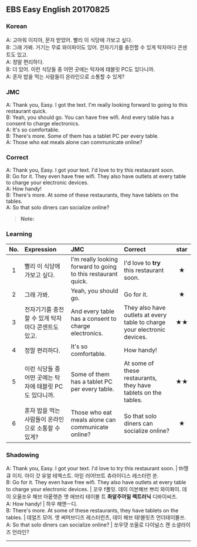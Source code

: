 ## EBS Easy English 20170825

### Korean

A: 고마워 이지야, 문자 받았어. 빨리 이 식당에 가보고 싶다.  
B: 그래 가봐. 거기는 무료 와이파이도 있어. 전자기기를 충전할 수 있게 탁자마다 콘센트도 있고.  
A: 정말 편리하다.  
B: 더 있어. 이런 식당들 중 어떤 곳에는 탁자에 태블릿 PC도 있다니까.  
A: 혼자 밥을 먹는 사람들이 온라인으로 소통할 수 있게?

### JMC

A: Thank you, Easy. I got the text. I'm really looking forward to going to this restaurant quick.  
B: Yeah, you should go. You can have free wifi. And every table has a consent to charge electronics.  
A: It's so comfortable.  
B: There's more. Some of them has a tablet PC per every table.  
A: Those who eat meals alone can communicate online?

### Correct

A: Thank you, Easy. I got your text. I'd love to try this restaurant soon.  
B: Go for it. They even have free wifi. They also have outlets at every table to charge your electronic devices.  
A: How handy!  
B: There's more. At some of these restaurants, they have tablets on the tables.  
A: So that solo diners can socialize online?

> **Note:**

### Learning

| No. | Expression | JMC | Correct | star |
| :---: | :--- | :--- | :--- | :---: |
| 1 | 빨리 이 식당에 가보고 싶다. | I'm really looking forward to going to this restaurant quick. | I'd love to **try** this restaurant soon. | ★ |
| 2 | 그래 가봐. | Yeah, you should go. | Go for it. | ★ |
| 3 | 전자기기를 충전할 수 있게 탁자마다 콘센트도 있고. | And every table has a consent to charge electronics. | They also have outlets at every table to charge your electronic devices. | ★★ |
| 4 | 정말 편리하다. | It's so comfortable. | How handy! |  |
| 5 | 이런 식당들 중 어떤 곳에는 탁자에 태블릿 PC도 있다니까. | Some of them has a tablet PC per every table. | At some of these restaurants, they have tablets on the tables. | ★★ |
| 6 | 혼자 밥을 먹는 사람들이 온라인으로 소통할 수 있게? | Those who eat meals alone can communicate online? | So that solo diners can socialize online? | ★ |


### Shadowing

A: Thank you, Easy. I got your text. I'd love to try this restaurant soon. | th땡큐 이지. 아이 갓 유얼 테엑스트. 아읻 러어!브트 츄라이디스 레스터런 쑨.  
B: Go for it. They even have free wifi. They also have outlets at every table to charge your electronic devices. | 꼬우 f폴잇. 데이 이븐해브 쁘리 와이퐈이. 데이 오울쏘우 해브 아웉렛츤 앳 애브리 테이불 트 **촤알주어일 렉트러닉** 디바이씨즈.  
A: How handy! | 하우 해앤ㅡ디.  
B: There's more. At some of these restaurants, they have tablets on the tables. | 데얼즈 모어. 앳 써머브디즈 레스터런츠, 데이 해브 태!블릿츠 언더테이불쓰.  
A: So that solo diners can socialize online? | 쏘우댓 쏘울로 다이널스 캔 소셜라이즈 언라인?

---
